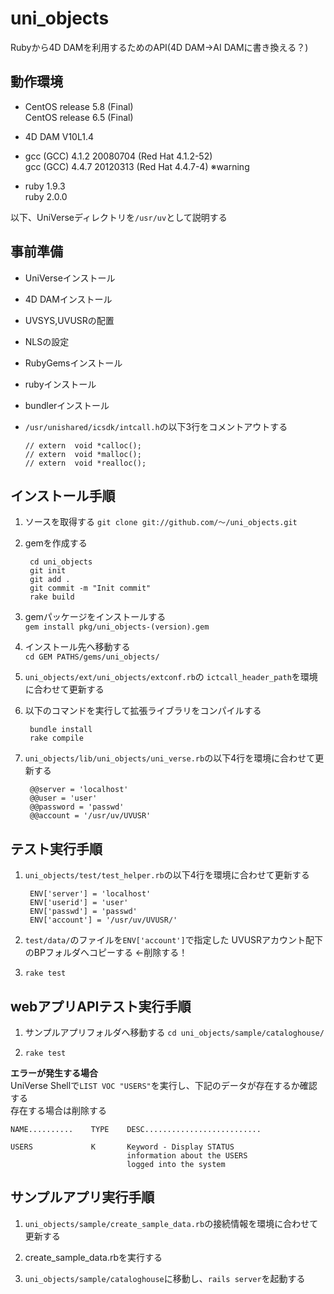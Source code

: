 uni_objects
======================
Rubyから4D DAMを利用するためのAPI(4D DAM→AI DAMに書き換える？)



動作環境
--------
+   CentOS release 5.8 (Final)  
    CentOS release 6.5 (Final)

+   4D DAM V10L1.4

+   gcc (GCC) 4.1.2 20080704 (Red Hat 4.1.2-52)  
    gcc (GCC) 4.4.7 20120313 (Red Hat 4.4.7-4) ※warning

+   ruby 1.9.3  
    ruby 2.0.0


以下、UniVerseディレクトリを`/usr/uv`として説明する


事前準備
--------
+   UniVerseインストール
+   4D DAMインストール
+   UVSYS,UVUSRの配置
+   NLSの設定
+   RubyGemsインストール
+   rubyインストール
+   bundlerインストール

+   `/usr/unishared/icsdk/intcall.h`の以下3行をコメントアウトする  

        // extern  void *calloc();  
        // extern  void *malloc();  
        // extern  void *realloc();


インストール手順
----------------
1. ソースを取得する
   `git clone git://github.com/～/uni_objects.git`

2. gemを作成する

        cd uni_objects
        git init
        git add .
        git commit -m "Init commit"
        rake build

1. gemパッケージをインストールする  
   `gem install pkg/uni_objects-(version).gem`

2. インストール先へ移動する  
   `cd GEM PATHS/gems/uni_objects/`

3. `uni_objects/ext/uni_objects/extconf.rb`の
   `ictcall_header_path`を環境に合わせて更新する

4. 以下のコマンドを実行して拡張ライブラリをコンパイルする  

        bundle install  
        rake compile

5. `uni_objects/lib/uni_objects/uni_verse.rb`の以下4行を環境に合わせて更新する

        @@server = 'localhost'
        @@user = 'user'
        @@password = 'passwd'
        @@account = '/usr/uv/UVUSR'


テスト実行手順
--------------
1. `uni_objects/test/test_helper.rb`の以下4行を環境に合わせて更新する  

        ENV['server'] = 'localhost'  
        ENV['userid'] = 'user'  
        ENV['passwd'] = 'passwd'  
        ENV['account'] = '/usr/uv/UVUSR/'

2. `test/data/`のファイルを`ENV['account']`で指定した
   UVUSRアカウント配下のBPフォルダへコピーする ←削除する！

3. `rake test`


webアプリAPIテスト実行手順
--------------------------
1. サンプルアプリフォルダへ移動する
   `cd uni_objects/sample/cataloghouse/`

2. `rake test`

**エラーが発生する場合**  
UniVerse Shellで`LIST VOC "USERS"`を実行し、下記のデータが存在するか確認する  
存在する場合は削除する

    NAME..........    TYPE    DESC..........................
    
    USERS             K       Keyword - Display STATUS
                              information about the USERS
                              logged into the system


サンプルアプリ実行手順
----------------------
1. `uni_objects/sample/create_sample_data.rb`の接続情報を環境に合わせて更新する

2. create_sample_data.rbを実行する

3. `uni_objects/sample/cataloghouse`に移動し、`rails server`を起動する


